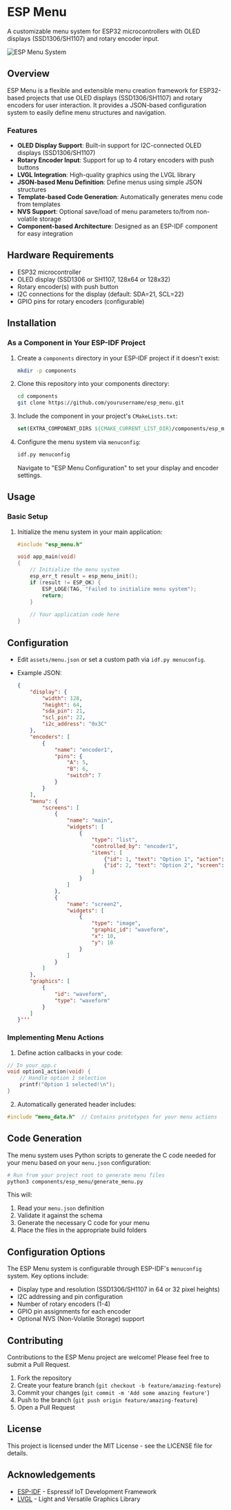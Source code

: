 # ESP Menu

A customizable menu system for ESP32 microcontrollers with OLED displays (SSD1306/SH1107) and rotary encoder input.

![ESP Menu System](https://via.placeholder.com/640x320.png?text=ESP+Menu+System)

## Overview

ESP Menu is a flexible and extensible menu creation framework for ESP32-based projects that use OLED displays (SSD1306/SH1107) and rotary encoders for user interaction. It provides a JSON-based configuration system to easily define menu structures and navigation.

### Features

- **OLED Display Support**: Built-in support for I2C-connected OLED displays (SSD1306/SH1107)
- **Rotary Encoder Input**: Support for up to 4 rotary encoders with push buttons
- **LVGL Integration**: High-quality graphics using the LVGL library
- **JSON-based Menu Definition**: Define menus using simple JSON structures
- **Template-based Code Generation**: Automatically generates menu code from templates
- **NVS Support**: Optional save/load of menu parameters to/from non-volatile storage
- **Component-based Architecture**: Designed as an ESP-IDF component for easy integration

## Hardware Requirements

- ESP32 microcontroller
- OLED display (SSD1306 or SH1107, 128x64 or 128x32)
- Rotary encoder(s) with push button
- I2C connections for the display (default: SDA=21, SCL=22)
- GPIO pins for rotary encoders (configurable)

## Installation

### As a Component in Your ESP-IDF Project

1. Create a `components` directory in your ESP-IDF project if it doesn't exist:

   ```bash
   mkdir -p components
   ```

2. Clone this repository into your components directory:

   ```bash
   cd components
   git clone https://github.com/yourusername/esp_menu.git
   ```

3. Include the component in your project's `CMakeLists.txt`:

   ```cmake
   set(EXTRA_COMPONENT_DIRS ${CMAKE_CURRENT_LIST_DIR}/components/esp_menu)
   ```

4. Configure the menu system via `menuconfig`:

   ```bash
   idf.py menuconfig
   ```

   Navigate to "ESP Menu Configuration" to set your display and encoder settings.

## Usage

### Basic Setup

1. Initialize the menu system in your main application:

   ```c
   #include "esp_menu.h"

   void app_main(void)
   {
       // Initialize the menu system
       esp_err_t result = esp_menu_init();
       if (result != ESP_OK) {
           ESP_LOGE(TAG, "Failed to initialize menu system");
           return;
       }
       
       // Your application code here
   }
   ```

## Configuration

- Edit `assets/menu.json` or set a custom path via `idf.py menuconfig`.
- Example JSON:

  ```json
  {
      "display": {
          "width": 128,
          "height": 64,
          "sda_pin": 21,
          "scl_pin": 22,
          "i2c_address": "0x3C"
      },
      "encoders": [
          {
              "name": "encoder1",
              "pins": {
                  "A": 5,
                  "B": 6,
                  "switch": 7
              }
          }
      ],
      "menu": {
          "screens": [
              {
                  "name": "main",
                  "widgets": [
                      {
                          "type": "list",
                          "controlled_by": "encoder1",
                          "items": [
                              {"id": 1, "text": "Option 1", "action": "action1"},
                              {"id": 2, "text": "Option 2", "screen": "screen2"}
                          ]
                      }
                  ]
              },
              {
                  "name": "screen2",
                  "widgets": [
                      {
                          "type": "image",
                          "graphic_id": "waveform",
                          "x": 10,
                          "y": 10
                      }
                  ]
              }
          ]
      },
      "graphics": [
          {
              "id": "waveform",
              "type": "waveform"
          }
      ]
  }'''

### Implementing Menu Actions

1. Define action callbacks in your code:

```c
// In your_app.c
void option1_action(void) {
    // Handle option 1 selection
    printf("Option 1 selected!\n");
}
```

2. Automatically generated header includes:

```c
#include "menu_data.h"  // Contains prototypes for your menu actions
```

## Code Generation

The menu system uses Python scripts to generate the C code needed for your menu based on your `menu.json` configuration:

```bash
# Run from your project root to generate menu files
python3 components/esp_menu/generate_menu.py
```

This will:

1. Read your `menu.json` definition
2. Validate it against the schema
3. Generate the necessary C code for your menu
4. Place the files in the appropriate build folders

## Configuration Options

The ESP Menu system is configurable through ESP-IDF's `menuconfig` system. Key options include:

- Display type and resolution (SSD1306/SH1107 in 64 or 32 pixel heights)
- I2C addressing and pin configuration
- Number of rotary encoders (1-4)
- GPIO pin assignments for each encoder
- Optional NVS (Non-Volatile Storage) support

## Contributing

Contributions to the ESP Menu project are welcome! Please feel free to submit a Pull Request.

1. Fork the repository
2. Create your feature branch (`git checkout -b feature/amazing-feature`)
3. Commit your changes (`git commit -m 'Add some amazing feature'`)
4. Push to the branch (`git push origin feature/amazing-feature`)
5. Open a Pull Request

## License

This project is licensed under the MIT License - see the LICENSE file for details.

## Acknowledgements

- [ESP-IDF](https://github.com/espressif/esp-idf) - Espressif IoT Development Framework
- [LVGL](https://lvgl.io/) - Light and Versatile Graphics Library

